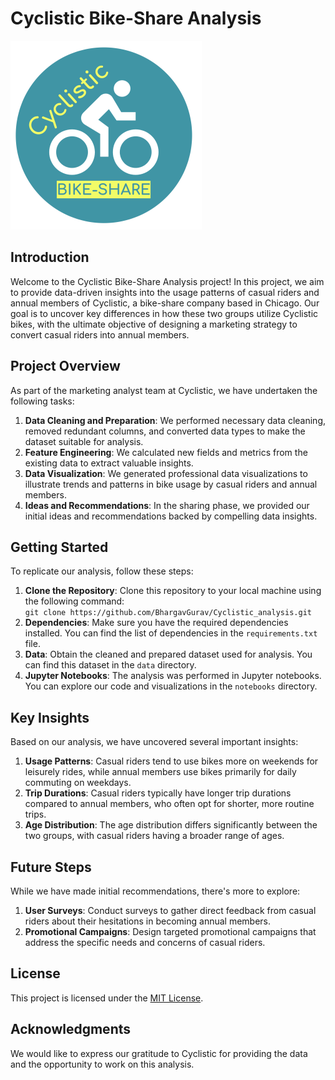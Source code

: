 <h1>Cyclistic Bike-Share Analysis</h1>

<img src="logo.png" alt="Cyclistic Logo"> 

<h2>Introduction</h2>

<p>Welcome to the Cyclistic Bike-Share Analysis project! In this project, we aim to provide data-driven insights into the usage patterns of casual riders and annual members of Cyclistic, a bike-share company based in Chicago. Our goal is to uncover key differences in how these two groups utilize Cyclistic bikes, with the ultimate objective of designing a marketing strategy to convert casual riders into annual members.</p>

<h2>Project Overview</h2>

<p>As part of the marketing analyst team at Cyclistic, we have undertaken the following tasks:</p>

<ol>
  <li><strong>Data Cleaning and Preparation</strong>: We performed necessary data cleaning, removed redundant columns, and converted data types to make the dataset suitable for analysis.</li>
  <li><strong>Feature Engineering</strong>: We calculated new fields and metrics from the existing data to extract valuable insights.</li>
  <li><strong>Data Visualization</strong>: We generated professional data visualizations to illustrate trends and patterns in bike usage by casual riders and annual members.</li>
  <li><strong>Ideas and Recommendations</strong>: In the sharing phase, we provided our initial ideas and recommendations backed by compelling data insights.</li>
</ol>

<h2>Getting Started</h2>

<p>To replicate our analysis, follow these steps:</p>

<ol>
  <li><strong>Clone the Repository</strong>: Clone this repository to your local machine using the following command:<br>
    <code>git clone https://github.com/BhargavGurav/Cyclistic_analysis.git</code></li>
  <li><strong>Dependencies</strong>: Make sure you have the required dependencies installed. You can find the list of dependencies in the <code>requirements.txt</code> file.</li>
  <li><strong>Data</strong>: Obtain the cleaned and prepared dataset used for analysis. You can find this dataset in the <code>data</code> directory.</li>
  <li><strong>Jupyter Notebooks</strong>: The analysis was performed in Jupyter notebooks. You can explore our code and visualizations in the <code>notebooks</code> directory.</li>
</ol>

<h2>Key Insights</h2>

<p>Based on our analysis, we have uncovered several important insights:</p>

<ol>
  <li><strong>Usage Patterns</strong>: Casual riders tend to use bikes more on weekends for leisurely rides, while annual members use bikes primarily for daily commuting on weekdays.</li>
  <li><strong>Trip Durations</strong>: Casual riders typically have longer trip durations compared to annual members, who often opt for shorter, more routine trips.</li>
  <li><strong>Age Distribution</strong>: The age distribution differs significantly between the two groups, with casual riders having a broader range of ages.</li>
</ol>

<h2>Future Steps</h2>

<p>While we have made initial recommendations, there's more to explore:</p>

<ol>
  <li><strong>User Surveys</strong>: Conduct surveys to gather direct feedback from casual riders about their hesitations in becoming annual members.</li>
  <li><strong>Promotional Campaigns</strong>: Design targeted promotional campaigns that address the specific needs and concerns of casual riders.</li>
</ol>



<h2>License</h2>

<p>This project is licensed under the <a href="LICENSE">MIT License</a>.</p>

<h2>Acknowledgments</h2>

<p>We would like to express our gratitude to Cyclistic for providing the data and the opportunity to work on this analysis.</p>

